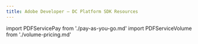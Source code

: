```yaml
---
title: Adobe Developer — DC Platform SDK Resources
---
```

import PDFServicePay from './pay-as-you-go.md'
import PDFServiceVolume from './volume-pricing.md'


<WrapperComponent slots="content" theme="light" className="w-50"/>

<PDFServicePay/>

<WrapperComponent slots="content" theme="light" className="w-50 volume-content"/>

<PDFServiceVolume/>